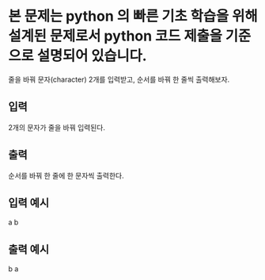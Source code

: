 # 본 문제는 python 의 빠른 기초 학습을 위해 설계된 문제로서 python 코드 제출을 기준으로 설명되어 있습니다.

줄을 바꿔 문자(character) 2개를 입력받고, 순서를 바꿔 한 줄씩 출력해보자.

## 입력

2개의 문자가 줄을 바꿔 입력된다.

## 출력

순서를 바꿔 한 줄에 한 문자씩 출력한다.

## 입력 예시

a
b

## 출력 예시

b
a
